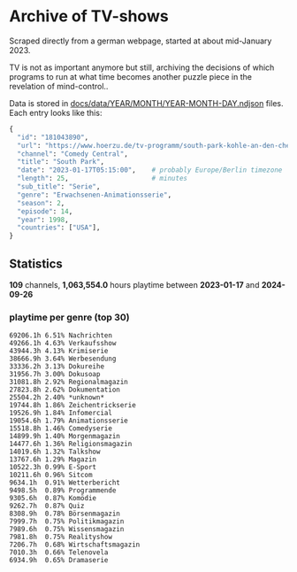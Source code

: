 # Archive of TV-shows

Scraped directly from a german webpage, started at about mid-January 2023.

TV is not as important anymore but still, archiving the decisions of which programs to run at what time
becomes another puzzle piece in the revelation of mind-control.. 

Data is stored in [docs/data/YEAR/MONTH/YEAR-MONTH-DAY.ndjson](docs/data/) files. 
Each entry looks like this:

```python
{
  "id": "181043890", 
  "url": "https://www.hoerzu.de/tv-programm/south-park-kohle-an-den-chefkoch/bid_181043890/", 
  "channel": "Comedy Central", 
  "title": "South Park", 
  "date": "2023-01-17T05:15:00",    # probably Europe/Berlin timezone 
  "length": 25,                     # minutes 
  "sub_title": "Serie", 
  "genre": "Erwachsenen-Animationsserie", 
  "season": 2, 
  "episode": 14, 
  "year": 1998, 
  "countries": ["USA"],
}
```

## Statistics

**109** channels, **1,063,554.0** hours playtime between **2023-01-17** and **2024-09-26**


### playtime per genre (top 30)

    69206.1h 6.51% Nachrichten
    49266.1h 4.63% Verkaufsshow
    43944.3h 4.13% Krimiserie
    38666.9h 3.64% Werbesendung
    33336.2h 3.13% Dokureihe
    31956.7h 3.00% Dokusoap
    31081.8h 2.92% Regionalmagazin
    27823.8h 2.62% Dokumentation
    25504.2h 2.40% *unknown*
    19744.8h 1.86% Zeichentrickserie
    19526.9h 1.84% Infomercial
    19054.6h 1.79% Animationsserie
    15518.8h 1.46% Comedyserie
    14899.9h 1.40% Morgenmagazin
    14477.6h 1.36% Religionsmagazin
    14019.6h 1.32% Talkshow
    13767.6h 1.29% Magazin
    10522.3h 0.99% E-Sport
    10211.6h 0.96% Sitcom
    9634.1h  0.91% Wetterbericht
    9498.5h  0.89% Programmende
    9305.6h  0.87% Komödie
    9262.7h  0.87% Quiz
    8308.9h  0.78% Börsenmagazin
    7999.7h  0.75% Politikmagazin
    7989.6h  0.75% Wissensmagazin
    7981.8h  0.75% Realityshow
    7206.7h  0.68% Wirtschaftsmagazin
    7010.3h  0.66% Telenovela
    6934.9h  0.65% Dramaserie
